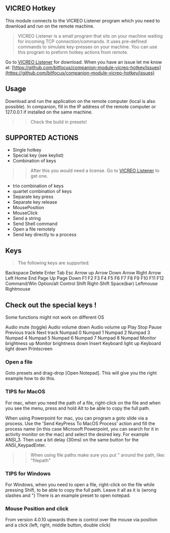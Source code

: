 ## VICREO Hotkey
This module connects to the VICREO Listener program which you need to download and run on the remote machine.

>  VICREO Listener is a small program that sits on your machine waiting for incoming TCP connection/commands. It uses pre-defined commands to simulate key-presses on your machine. You can use this program to preform hotkey actions from remote.

Go to [VICREO Listener](https://vicreo-listener.com) for download.
When you have an issue let me know at: [https://github.com/bitfocus/companion-module-vicreo-hotkey/issues](https://github.com/bitfocus/companion-module-vicreo-hotkey/issues)

## Usage

Download and run the application on the remote computer (local is also possible). In companion, fill in the IP address of the remote computer or 127.0.0.1 if installed on the same machine.

>> Check the build in presets!

## SUPPORTED ACTIONS ##

* Single hotkey
* Special key (see keylist)
* Combination of keys

>> After this you would need a license. Go to [VICREO Listener](https://vicreo-listener.com/license) to get one.

* trio combination of keys
* quartet combination of keys
* Separate key press
* Separate key release
* MousePosition
* MouseClick
* Send a string
* Send Shell command
* Open a file remotely 
* Send key directly to a process

## Keys ##

>The following keys are supported:

Backspace
Delete
Enter
Tab
Esc
Arrow up
Arrow Down
Arrow Right
Arrow Left
Home
End
Page Up
Page Down
F1
F2
F3
F4
F5
F6
F7
F8
F9
F10
F11
F12
Command/Win
Option/alt
Control
Shift
Right-Shift
Space(bar)
Leftmouse
Rightmouse

## Check out the special keys ! ##
Some functions might not work on different OS

Audio mute (toggle)
Audio volume down
Audio volume up
Play
Stop
Pause
Previous track
Next track
Numpad 0
Numpad 1
Numpad 2
Numpad 3
Numpad 4
Numpad 5
Numpad 6
Numpad 7
Numpad 8
Numpad
Monitor brightness up
Monitor brightness down
Insert
Keyboard light up
Keyboard light down 
Printscreen

### Open a file ###
Goto presets and drag-drop [Open Notepad]. This will give you the right example how to do this.
### TIPS for MacOS ###

For mac, when you need the path of a file, right-click on the file and when you see the menu, press and hold Alt to be able to copy the full path.

When using Powerpoint for mac, you can program a goto slide via a process. Use the 'Send KeyPress To MacOS Process' action and fill the process name (in this case Microsoft Powerpoint, you can search for it in activity monitor on the mac) and select the desired key. For example ANSI_3. Then use a bit delay (30ms) on the same button for the ANSI_KeypadEnter.

>> When using file paths make sure you put " around the path, like: "filepath"

### TIPS for Windows ###

For Windows, when you need to open a file, right-click on the file while pressing Shift, to be able to copy the full path. Leave it all as it is (wrong slashes and ")
There is an example preset to open notepad.

### Mouse Position and click ###

From version 4.0.10 upwards there is control over the mouse via position and a click (left, right, middle button, double click)